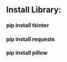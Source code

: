 

###



###



###

<h2 align="left">Install Library:</h2>
<h4 align="left">pip install tkinter</h4>
<h4 align="left">pip install requests</h4>
<h4 align="left">pip install pillow</h4>

###


###



###



###
